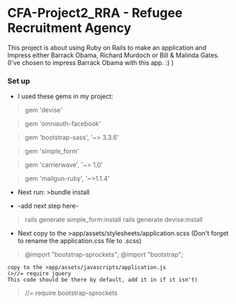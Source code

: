 # CFA-Project2_RRA - Refugee Recruitment Agency

This project is about using Ruby on Rails to make an application and Impress either Barrack Obama, Richard Murdoch or Bill & Malinda Gates. (I've chosen to impress Barrack Obama with this app. :) )

### Set up

* I used these gems in my project:

>gem 'devise'

>gem 'omniauth-facebook'

>gem 'bootstrap-sass', '~> 3.3.6'

>gem 'simple_form'

>gem 'carrierwave', '~> 1.0'

>gem 'mailgun-ruby', '~>1.1.4'

* Next run: >bundle install

* -add next step here-

>rails generate simple_form:install
>rails generate devise:install


* Next copy to the >app/assets/stylesheets/application.scss
(Don't forget to rename the application.css file to .scss)

>@import "bootstrap-sprockets";
>@import "bootstrap";

	copy to the >app/assets/javascripts/application.js
	(>//= require jquery 
	This code should be there by default, add it in if it isn't)

>//= require bootstrap-sprockets
